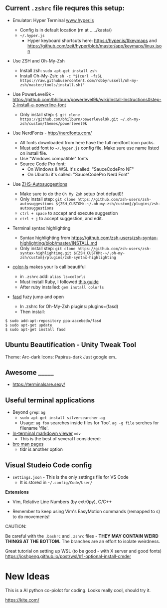 ## Current `.zshrc` file requres this setup:
- Emulator: Hyper Terminal www.hyper.is
	
	- Config is in default location (rn at …../kasta/)
	- `~/.hyper.js`
    	- Hyper keyboard shortcuts here: https://hyper.is/#keymaps and https://github.com/zeit/hyper/blob/master/app/keymaps/linux.json
- Use ZSH and Oh-My-Zsh
    - Install zsh: `sudo apt-get install zsh`
	- Install Oh-My-Zsh: `sh -c "$(curl -fsSL https://raw.githubusercontent.com/robbyrussell/oh-my-zsh/master/tools/install.sh)"`
- Use PowerLevel9k  - https://github.com/bhilburn/powerlevel9k/wiki/Install-Instructions#step-2-install-a-powerline-font
	- Only install step: `$ git clone https://github.com/bhilburn/powerlevel9k.git ~/.oh-my-zsh/custom/themes/powerlevel9k`
- Use NerdFonts - http://nerdfonts.com/ 
	- All fonts downloaded from here have the full nerdfont icon packs.
	- Must add font to `~/.hyper.js` config file. Make sure use name listed on install file.
	- Use "Windows compatible" fonts
	- Source Code Pro font:
		- On Windows & WSL it's called: "SauceCodePro NF"
		- On Ubuntu it's called: "SauceCodePro Nerd Font"
- Use [ZHS-Autosuggestions](https://github.com/zsh-users/zsh-autosuggestions)
	- Make sure to do the `Oh My Zsh` setup (not defautl)!
	- Only install step: `git clone https://github.com/zsh-users/zsh-autosuggestions ${ZSH_CUSTOM:-~/.oh-my-zsh/custom}/plugins/zsh-autosuggestions`
	- `ctrl + space` to accept and execute suggestion
	- `ctrl + j` to accept suggestion, and edit.
- Terminal syntax highlighting
    - Syntax highlighting from https://github.com/zsh-users/zsh-syntax-highlighting/blob/master/INSTALL.md
    - Only install step: `git clone https://github.com/zsh-users/zsh-syntax-highlighting.git ${ZSH_CUSTOM:-~/.oh-my-zsh/custom}/plugins/zsh-syntax-highlighting`
- [color-ls](https://github.com/athityakumar/colorls#installation) makes your ls call beautiful
	- in `.zshrc` add: `alias ls=colorls`
	- Must install Ruby, I followed [this guide](https://www.digitalocean.com/community/tutorials/how-to-install-ruby-and-set-up-a-local-programming-environment-on-ubuntu-16-04)
    - After ruby installed: `gem install colorls`
- [fasd](https://github.com/clvv/fasd) fuzy jump and open
    - In .zshrc for Oh-My-Zsh plugins: plugins=(fasd)
    - Then install: 
``` 
$ sudo add-apt-repository ppa:aacebedo/fasd
$ sudo apt-get update
$ sudo apt-get install fasd
```

## Ubuntu Beautification - Unity Tweak Tool

Theme: Arc-dark
Icons: Papirus-dark
Just google em..

## Awesome _____
- https://terminalsare.sexy/

## Useful terminal applications
- Beyond `grep`: `ag`
	- `sudo apt-get install silversearcher-ag`
	- Usage: `ag foo` searches inside files for 'foo'. `ag -g file` serches for filename 'file'.
- [In-terminal markdown viewer](https://github.com/axiros/terminal_markdown_viewer) `mdv`
    - This is the best of several I considered: 
- [bro man pages](http://bropages.org/)
	- tldr is another option
## Visual Studeio Code config

- `settings.json` - This is the only settings file for VS Code
	 - It is stored in `~/.config/Code/User/`

**Extensions** 
- Vim, Relative Line Numbers (by extr0py), C/C++

- Remember to keep using Vim's EasyMotion commands (remapped to s<char>) to do movements! 


CAUTION:

Be careful with the `.bashrc` and `.zshrc` files - **THEY MAY CONTAIN WEIRD THINGS AT THE BOTTOM.** The branches are an effort to isolate weirdness.

Great tutorial on setting up WSL (to be good - with X server and good fonts)
https://joshpeng.github.io/post/wsl/#1-optional-install-cmder


# New Ideas

This is a AI python co-piolot for coding. Looks really cool, should try it.

https://kite.com/
